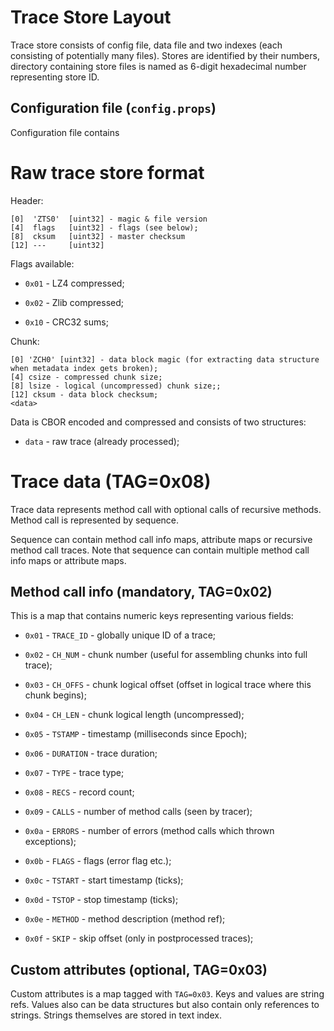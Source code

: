 

# Trace Store Layout

Trace store consists of config file, data file and two indexes (each consisting of potentially many files).
Stores are identified by their numbers, directory containing store files is named as 6-digit hexadecimal number
representing store ID. 


## Configuration file (`config.props`)

Configuration file contains 



# Raw trace store format


Header:

```
[0]  'ZTS0'  [uint32] - magic & file version
[4]  flags   [uint32] - flags (see below);
[8]  cksum   [uint32] - master checksum
[12] ---     [uint32]
```


Flags available:

* `0x01` - LZ4 compressed;

* `0x02` - Zlib compressed;

* `0x10` - CRC32 sums;


Chunk:

```
[0] 'ZCH0' [uint32] - data block magic (for extracting data structure when metadata index gets broken);
[4] csize - compressed chunk size;
[8] lsize - logical (uncompressed) chunk size;;
[12] cksum - data block checksum;
<data>
```


Data is CBOR encoded and compressed and consists of two structures:

* `data` - raw trace (already processed);


# Trace data (TAG=0x08)

Trace data represents method call with optional calls of recursive methods. Method call is represented by sequence.

Sequence can contain method call info maps, attribute maps or recursive method call traces. Note that sequence 
can contain multiple method call info maps or attribute maps. 



## Method call info (mandatory, TAG=0x02)

This is a map that contains numeric keys representing various fields:

* `0x01` - `TRACE_ID` - globally unique ID of a trace;

* `0x02` - `CH_NUM` - chunk number (useful for assembling chunks into full trace);

* `0x03` - `CH_OFFS` - chunk logical offset (offset in logical trace where this chunk begins);

* `0x04` - `CH_LEN` - chunk logical length (uncompressed);

* `0x05` - `TSTAMP` - timestamp (milliseconds since Epoch);

* `0x06` - `DURATION` - trace duration;

* `0x07` - `TYPE` - trace type;

* `0x08` - `RECS` - record count;

* `0x09` - `CALLS` - number of method calls (seen by tracer);

* `0x0a` - `ERRORS` - number of errors (method calls which thrown exceptions);

* `0x0b` - `FLAGS` - flags (error flag etc.);

* `0x0c` - `TSTART` - start timestamp (ticks);

* `0x0d` - `TSTOP` - stop timestamp (ticks);

* `0x0e` - `METHOD` - method description (method ref); 

* `0x0f` - `SKIP` - skip offset (only in postprocessed traces);  



## Custom attributes (optional, TAG=0x03)

Custom attributes is a map tagged with `TAG=0x03`. Keys and values are string refs. Values also can be data
structures but also contain only references to strings. Strings themselves are stored in text index.




